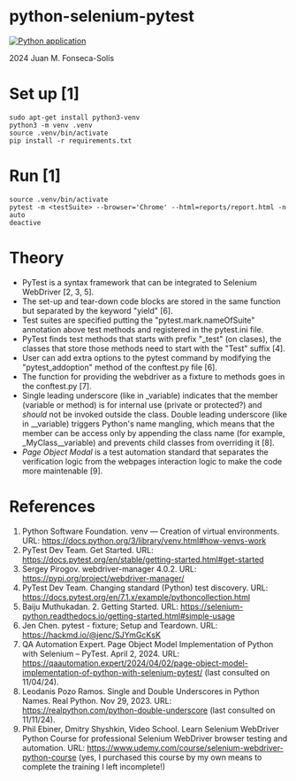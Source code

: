 # python-selenium-pytest

[![Python application](https://github.com/juanfonsecasolis-automation/python-selenium-pytest/actions/workflows/python-app.yml/badge.svg)](https://github.com/juanfonsecasolis-automation/python-selenium-pytest/actions/workflows/python-app.yml)

2024 Juan M. Fonseca-Solís

# Set up [1]
```
sudo apt-get install python3-venv
python3 -m venv .venv
source .venv/bin/activate
pip install -r requirements.txt
```

# Run [1]
```
source .venv/bin/activate 
pytest -m <testSuite> --browser='Chrome' --html=reports/report.html -n auto
deactive
```

# Theory
* PyTest is a syntax framework that can be integrated to Selenium WebDriver [2, 3, 5].
* The set-up and tear-down code blocks are stored in the same function but separated by the keyword "yield" [6].
* Test suites are specified putting the "pytest.mark.nameOfSuite" annotation above test methods and registered in the pytest.ini file.
* PyTest finds test methods that starts with prefix "_test" (on clases), the classes that store those methods need to start with the "Test" suffix [4].
* User can add extra options to the pytest command by modifying the "pytest_addoption" method of the conftest.py file [6].
* The function for providing the webdriver as a fixture to methods goes in the conftest.py [7].
* Single leading underscore (like in _variable) indicates that the member (variable or method) is for internal use (private or protected?) and _should_ not be invoked outside the class. Double leading underscore (like in __variable) triggers Python's name mangling, which means that the member can be access only by appending the class name (for example, _MyClass__variable) and prevents child classes from overriding it [8].
* _Page Object Modal_ is a test automation standard that separates the verification logic from the webpages interaction logic to make the code more maintenable [9].

# References
1. Python Software Foundation. venv — Creation of virtual environments. URL: https://docs.python.org/3/library/venv.html#how-venvs-work
2. PyTest Dev Team. Get Started. URL: https://docs.pytest.org/en/stable/getting-started.html#get-started
3. Sergey Pirogov. webdriver-manager 4.0.2. URL: https://pypi.org/project/webdriver-manager/
4. PyTest Dev Team. Changing standard (Python) test discovery. URL: https://docs.pytest.org/en/7.1.x/example/pythoncollection.html
5. Baiju Muthukadan. 2. Getting Started. URL: https://selenium-python.readthedocs.io/getting-started.html#simple-usage
6. Jen Chen. pytest - fixture; Setup and Teardown. URL: https://hackmd.io/@jenc/SJYmGcKsK
7. QA Automation Expert. Page Object Model Implementation of Python with Selenium – PyTest. April 2, 2024. URL: https://qaautomation.expert/2024/04/02/page-object-model-implementation-of-python-with-selenium-pytest/ (last consulted on 11/04/24).
8. Leodanis Pozo Ramos. Single and Double Underscores in Python Names. Real Python. Nov 29, 2023. URL: https://realpython.com/python-double-underscore (last consulted on 11/11/24).
9. Phil Ebiner, Dmitry Shyshkin, Video School. Learn Selenium WebDriver Python Course for professional Selenium WebDriver browser testing and automation. URL: https://www.udemy.com/course/selenium-webdriver-python-course (yes, I purchased this course by my own means to complete the training I left incomplete!)